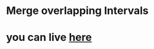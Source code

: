# Merge overlapping Intervals
# you can live [here](https://harshitha-brs.github.io/Merge-Overlaping-intervals/)
